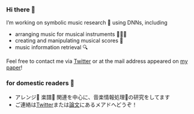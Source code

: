 ### Hi there 👋
I’m working on symbolic music research 🎵 using DNNs, including
- arranging music for musical instruments 🎹🎸🎺
- creating and manipulating musical scores 🎼
- music information retrieval 🔍

<!-- - My recent work [Score Transformer](https://github.com/suzuqn/ScoreTransformer) focuses on making musical scores from MIDI. -->

Feel free to contact me via [Twitter](https://twitter.com/szqn_n) or at the mail address appeared on [my paper](https://arxiv.org/pdf/2112.00355.pdf)!

### for domestic readers 🗾
- アレンジ🎹 楽譜🎼 関連を中心に、音楽情報処理🎵の研究をしてます
- ご連絡は[Twitter](https://twitter.com/szqn_n)または[論文](https://arxiv.org/pdf/2112.00355.pdf)にあるメアドへどうぞ！

<!--
**suzuqn/suzuqn** is a ✨ _special_ ✨ repository because its `README.md` (this file) appears on your GitHub profile.

Here are some ideas to get you started:

- 🔭 I’m currently working on ...
- 🌱 I’m currently learning ...
- 👯 I’m looking to collaborate on ...
- 🤔 I’m looking for help with ...
- 💬 Ask me about ...
- 📫 How to reach me: ...
- 😄 Pronouns: ...
- ⚡ Fun fact: ...
-->
